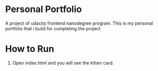 # Personal Portfolio
A project of udacity frontend nanodegree program.
This is my personal portfolio that i build for completing the project

# How to Run
1. Open index.html and you will see the kitten card.
